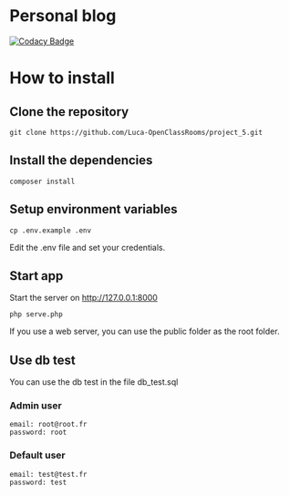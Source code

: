 # Personal blog
[![Codacy Badge](https://app.codacy.com/project/badge/Grade/0802e5c1aeed436e8158530244b831c1)](https://www.codacy.com?utm_source=github.com&amp;utm_medium=referral&amp;utm_content=Luca-OpenClassRooms/project_5&amp;utm_campaign=Badge_Grade)

# How to install

## Clone the repository

```
git clone https://github.com/Luca-OpenClassRooms/project_5.git
```

## Install the dependencies

```
composer install
```

## Setup environment variables

```
cp .env.example .env
```

Edit the .env file and set your credentials.

## Start app 

Start the server on http://127.0.0.1:8000

```
php serve.php
```

If you use a web server, you can use the public folder as the root folder.

## Use db test

You can use the db test in the file db_test.sql

### Admin user

```
email: root@root.fr
password: root
```

### Default user
```
email: test@test.fr
password: test
```